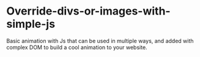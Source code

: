 # Override-divs-or-images-with-simple-js
Basic animation with Js that can be used in multiple ways, and added with complex DOM to build a cool animation to your website.
